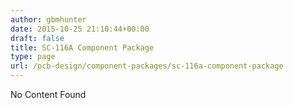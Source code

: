 ```yaml
---
author: gbmhunter
date: 2015-10-25 21:10:44+00:00
draft: false
title: SC-116A Component Package
type: page
url: /pcb-design/component-packages/sc-116a-component-package
---
```


No Content Found
